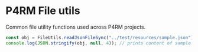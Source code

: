 # P4RM File utils

Common file utility functions used across P4RM projects.

```js
const obj = FileUtils.readJsonFileSync("../test/resources/sample.json");
console.log(JSON.stringify(obj, null, 4)); // prints content of sample.json
```
